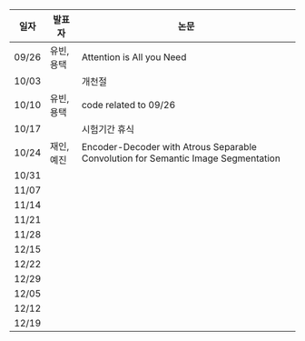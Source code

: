 | 일자  | 발표자 | 논문                                 |
|-------|--------|--------------------------------------|
| 09/26 | 유빈,용택 | Attention is All you Need    |
| 10/03 |  | 개천절              |
| 10/10 | 유빈,용택 | code related to 09/26 |
| 10/17 |  | 시험기간 휴식 |
| 10/24 | 재인,예진 | Encoder-Decoder with Atrous Separable Convolution for Semantic Image Segmentation |
| 10/31 |  |  |
| 11/07 |        |                            |
| 11/14 |  |         |
| 11/21 |  |     |
| 11/28 |  |  |
| 12/15 |  |       |
| 12/22 |  |         |
| 12/29 |  |          |
| 12/05 |  | |
| 12/12 |  |             |
| 12/19 |  | |
